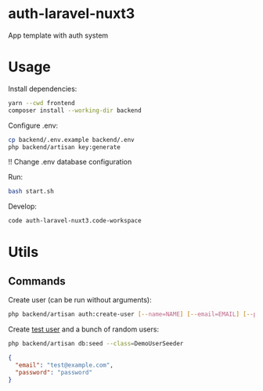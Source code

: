 # auth-laravel-nuxt3
App template with auth system

# Usage
Install dependencies:
```bash
yarn --cwd frontend
composer install --working-dir backend
```

Configure .env:
```bash
cp backend/.env.example backend/.env
php backend/artisan key:generate
```
!! Change .env database configuration

Run:
```bash
bash start.sh
```

Develop:
```bash
code auth-laravel-nuxt3.code-workspace
```

# Utils
## Commands
Create user (can be run without arguments):
```bash
php backend/artisan auth:create-user [--name=NAME] [--email=EMAIL] [--password=PASSWORD]
```

Create [test user](?plain=40) and a bunch of random users:
```bash
php backend/artisan db:seed --class=DemoUserSeeder
```
```json
{
  "email": "test@example.com",
  "password": "password"
}
```